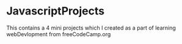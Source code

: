 # JavascriptProjects
 This contains a 4 mini projects which I created as a part of learning webDevlopment from freeCodeCamp.org
